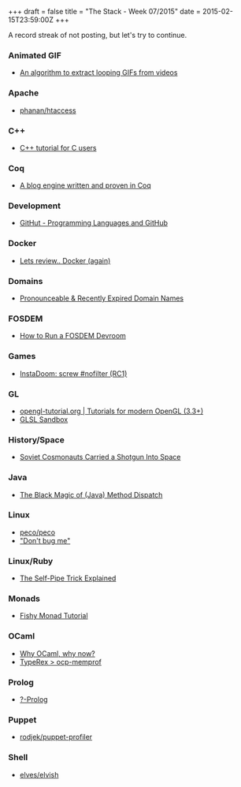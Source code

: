 +++
draft = false
title = "The Stack - Week 07/2015"
date = 2015-02-15T23:59:00Z
+++


A record streak of not posting, but let's try to continue.



### Animated GIF

 - [An algorithm to extract looping GIFs from videos][Analgorithmtoextractloopinggifsfromvideosdelself]

[Analgorithmtoextractloopinggifsfromvideosdelself]: http://zulko.github.io/blog/2015/02/01/extracting-perfectly-looping-gifs-from-videos-with-python-and-moviepy/


### Apache

 - [phanan/htaccess][Htaccessreadmemdatmasterphananhtaccess]

[Htaccessreadmemdatmasterphananhtaccess]: https://github.com/phanan/htaccess/blob/master/README.md



### C++

 - [C++ tutorial for C users][Ctutorialforcusers]

[Ctutorialforcusers]: http://www.4p8.com/eric.brasseur/cppcen.html



### Coq

 - [A blog engine written and proven in Coq][Ablogenginewrittenandprovenincoq]

[Ablogenginewrittenandprovenincoq]: http://coq-blog.clarus.me/a-blog-engine-written-and-proven-in-coq.html



### Development

 - [GitHut - Programming Languages and GitHub][Githutprogramminglanguagesandgithub]

[Githutprogramminglanguagesandgithub]: http://githut.info/



### Docker

 - [Lets review.. Docker (again)][Letsreviewdockeragaincalleemingblog]

[Letsreviewdockeragaincalleemingblog]: http://iops.io/blog/docker-hype/



### Domains

 - [Pronounceable & Recently Expired Domain Names][Pronounceablerecentlyexpireddomainnames]

[Pronounceablerecentlyexpireddomainnames]: http://domaininferno.com/



### FOSDEM

 - [How to Run a FOSDEM Devroom][Howtorunafosdemdevroomredhatopensourcecommunity]

[Howtorunafosdemdevroomredhatopensourcecommunity]: http://community.redhat.com/blog/2015/02/how-to-run-a-fosdem-devroom/



### Games

 - [InstaDoom: screw #nofilter (RC1)][Instadoomscrewnofilterrc1doomworldforums]

[Instadoomscrewnofilterrc1doomworldforums]: http://www.doomworld.com/vb/wads-mods/71767-instadoom-screw-nofilter-rc1/



### GL

 - [opengl-tutorial.org | Tutorials for modern OpenGL (3.3+)][Opengltutorialorgtutorialsformodernopengl33]
 - [GLSL Sandbox][Glslsandbox]

[Opengltutorialorgtutorialsformodernopengl33]: http://www.opengl-tutorial.org/
[Glslsandbox]: http://glslsandbox.com/e#14742.0



### History/Space

 - [Soviet Cosmonauts Carried a Shotgun Into Space][Sovietcosmonautscarriedashotgunintospacewarisboringmedium]

[Sovietcosmonautscarriedashotgunintospacewarisboringmedium]: https://medium.com/war-is-boring/soviet-cosmonauts-carried-a-shotgun-into-space-a9e7852c6da5



### Java

 - [The Black Magic of (Java) Method Dispatch][Theblackmagicofjavamethoddispatch]

[Theblackmagicofjavamethoddispatch]: http://shipilev.net/blog/2015/black-magic-method-dispatch/



### Linux

 - [peco/peco][Pecopeco]
 - ["Don't bug me"][Theodoretsogoogle]

[Pecopeco]: https://github.com/peco/peco
[Theodoretsogoogle]: https://plus.google.com/+TheodoreTso/posts/4W6rrMMvhWU



### Linux/Ruby

 - [The Self-Pipe Trick Explained][Theselfpipetrickexplained]

[Theselfpipetrickexplained]: http://www.sitepoint.com/the-self-pipe-trick-explained/



### Monads

 - [Fishy Monad Tutorial][Fishymonadtutorial]

[Fishymonadtutorial]: https://maciejpirog.github.io/fishy/



### OCaml

 - [Why OCaml, why now?][Whyocamlwhynowandysblog]
 - [TypeRex > ocp-memprof][Typerexocpmemprofhomepage]

[Whyocamlwhynowandysblog]: https://spyder.wordpress.com/2014/03/16/why-ocaml-why-now/
[Typerexocpmemprofhomepage]: http://memprof.typerex.org/



### Prolog

 - [?-Prolog][Untitledhttpwwwcallwithcurrentcontinuationorgprolog]

[Untitledhttpwwwcallwithcurrentcontinuationorgprolog]: http://www.call-with-current-continuation.org/prolog/



### Puppet

 - [rodjek/puppet-profiler][Rodjekpuppetprofiler]

[Rodjekpuppetprofiler]: https://github.com/rodjek/puppet-profiler/



### Shell

 - [elves/elvish][Elveselvish]

[Elveselvish]: https://github.com/elves/elvish



